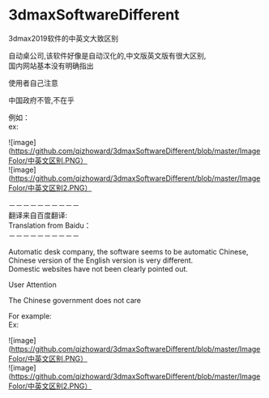 # 3dmaxSoftwareDifferent
3dmax2019软件的中英文大致区别

自动桌公司,该软件好像是自动汉化的,中文版英文版有很大区别,                                                                        </br>
国内网站基本没有明确指出                                                                                                      </br>

使用者自己注意                                                                                                               </br>

中国政府不管,不在乎                                                                                                          </br>

例如：                                                                                                                       </br>
ex:                                                                                                                         </br>

![image](https://github.com/qizhoward/3dmaxSoftwareDifferent/blob/master/ImageFolor/中英文区别.PNG）                          </br>
![image](https://github.com/qizhoward/3dmaxSoftwareDifferent/blob/master/ImageFolor/中英文区别2.PNG）                         </br>

－－－－－－－－－－                                                                                                          </br>
翻译来自百度翻译:                                                                                                             </br>
Translation from Baidu：                                                                                                     </br>
－－－－－－－－－－                                                                                                          </br>

Automatic desk company, the software seems to be automatic Chinese, Chinese version of the English version is very different.   </br>
Domestic websites have not been clearly pointed out.                                                                            </br>

User Attention                                                                                                                  </br>

The Chinese government does not care

For example:                                                                                                                    </br>
Ex:                                                                                                                             </br>

![image](https://github.com/qizhoward/3dmaxSoftwareDifferent/blob/master/ImageFolor/中英文区别.PNG）                            </br>
![image](https://github.com/qizhoward/3dmaxSoftwareDifferent/blob/master/ImageFolor/中英文区别2.PNG）                           </br>

